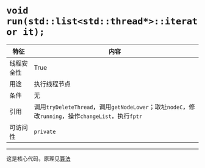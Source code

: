# `void run(std::list<std::thread*>::iterator it);`

|特征|内容
|---|---
|线程安全性|True
|用途|执行线程节点
|条件|无
|引用|调用`tryDeleteThread`，调用`getNodeLower`；取址`nodeC`，修改`running`，操作`changeList`，执行`fptr`
|可访问性|`private`
-----

这是核心代码，原理见[算法](algorithm)
